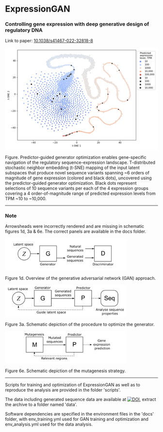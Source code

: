 # ExpressionGAN

### Controlling gene expression with deep generative design of regulatory DNA
Link to paper: [10.1038/s41467-022-32818-8](https://doi.org/10.1038/s41467-022-32818-8)

<img src="https://github.com/JanZrimec/ExpressionGAN/blob/main/docs/fig3c.png" width="600">

Figure. Predictor-guided generator optimization enables gene-specific navigation of the regulatory sequence-expression landscape. T-distributed stochastic neighbor embedding (t-SNE) mapping of the input latent subspaces that produce novel sequence variants spanning ~6 orders of magnitude of gene expression (colored and black dots), uncovered using the predictor-guided generator optimization. Black dots represent selections of 10 sequence variants per each of the 4 expression groups covering a 4 order-of-magnitude range of predicted expression levels from TPM ~10 to ~10,000.

------------
### Note
Arrowsheads were incorrectly rendered and are missing in schematic figures 1d, 3a & 6e. The correct panels are available in the docs folder.

<img src="https://github.com/JanZrimec/ExpressionGAN/blob/main/docs/fig1d.png" width="400"> 

Figure 1d. Overview of the generative adversarial network (GAN) approach.


<img src="https://github.com/JanZrimec/ExpressionGAN/blob/main/docs/fig3a.png" width="400">

Figure 3a. Schematic depiction of the procedure to optimize the generator.


<img src="https://github.com/JanZrimec/ExpressionGAN/blob/main/docs/fig6e.png" width="400">

Figure 6e. Schematic depiction of the mutagenesis strategy.


------------
Scripts for training and optimization of ExpressionGAN as well as to reproduce the analysis are provided in the folder 'scripts'.

The data including generated sequence data are available at [![DOI](https://zenodo.org/badge/DOI/10.5281/zenodo.6811226.svg)](https://doi.org/10.5281/zenodo.6811226), extract the archive to a folder named 'data'.

Software dependencies are specified in the environment files in the 'docs' folder, with env_training.yml used for GAN training and optimization and env_analysis.yml used for the data analysis.

